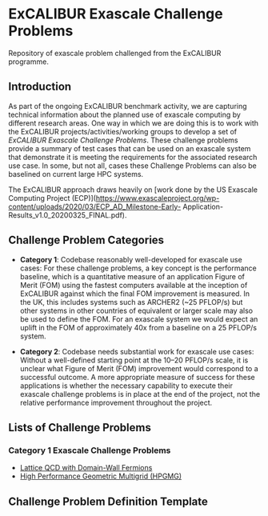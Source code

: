 # ExCALIBUR Exascale Challenge Problems

Repository of exascale problem challenged from the ExCALIBUR programme.

## Introduction

As part of the ongoing ExCALIBUR benchmark activity, we are capturing technical information about the planned use of exascale computing by different research areas. One way in which we are doing this is to work with the ExCALIBUR projects/activities/working groups to develop a set of *ExCALIBUR Exascale Challenge Problems*. These challenge problems provide a summary of test cases that can be used on an exascale system that demonstrate it is meeting the requirements for the associated research use case. In some, but not all, cases these Challenge Problems can also be baselined on current large HPC systems.

The ExCALIBUR approach draws heavily on [work done by the US Exascale Computing Project (ECP)](https://www.exascaleproject.org/wp-content/uploads/2020/03/ECP_AD_Milestone-Early- Application-Results_v1.0_20200325_FINAL.pdf).

## Challenge Problem Categories

 - **Category 1**: Codebase reasonably well-developed for exascale use cases: For these challenge problems, a key concept is the performance baseline, which is a quantitative measure of an application Figure of Merit (FOM) using the fastest computers available at the inception of ExCALIBUR against which the final FOM improvement is measured. In the UK, this includes systems such as ARCHER2 (~25 PFLOP/s) but other systems in other countries of equivalent or larger scale may also be used to define the FOM. For an exascale system we would expect an uplift in the FOM of approximately 40x from a baseline on a 25 PFLOP/s system.

 - **Category 2**: Codebase needs substantial work for exascale use cases: Without a well-defined starting point at the 10–20 PFLOP/s scale, it is unclear what Figure of Merit (FOM) improvement would correspond to a successful outcome. A more appropriate measure of success for these applications is whether the necessary capability to execute their exascale challenge problems is in place at the end of the project, not the relative performance improvement throughout the project.

## Lists of Challenge Problems

### Category 1 Exascale Challenge Problems

 - [Lattice QCD with Domain-Wall Fermions](cat1_01-Lattice_QCD_DWF/)
 - [High Performance Geometric Multigrid (HPGMG)](cat1_02_HPGMG/)

## Challenge Problem Definition Template
